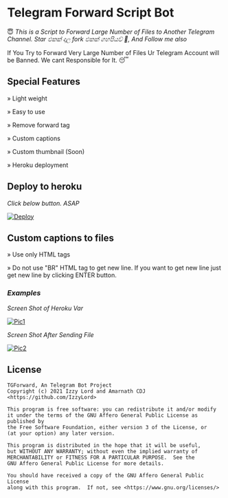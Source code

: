 # Telegram Forward Script Bot
😇 <i>This is a Script to Forward Large Number of Files to Another Telegram Channel. Star එකක් දාල fork එකක් ගහපියව් 🥴, And Follow me also</i>

If You Try to Forward Very Large Number of Files Ur Telegram Account will be Banned. We cant Responsible for It. 😴

## Special Features

» Light weight

» Easy to use

» Remove forward tag

» Custom captions

» Custom thumbnail (Soon)

» Heroku deployment

## Deploy to heroku

<i>Click below button. ASAP</i>

[![Deploy](https://www.herokucdn.com/deploy/button.svg)](https://heroku.com/deploy?template=https://github.com/IzzyLord/TeleGramForwardBot)

## Custom captions to files

» Use only HTML tags

» Do not use "BR" HTML tag to get new line. If you want to get new line just get new line by clicking ENTER button.

### <i>Examples</i>

<i>Screen Shot of Heroku Var</i>

[![Pic1](https://telegra.ph/file/d696aa4fdf938624eb7bf.png)](https://github.com/Anjana-Ma/TGForward#examples)

<i>Screen Shot After Sending File</i>

[![Pic2](https://telegra.ph/file/54ff54f80e8819a20d59a.png)](https://github.com/Anjana-Ma/TGForward#examples)

## License
```
TGForward, An Telegram Bot Project
Copyright (c) 2021 Izzy Lord and Amarnath CDJ <https://github.com/IzzyLord>

This program is free software: you can redistribute it and/or modify
it under the terms of the GNU Affero General Public License as published by
the Free Software Foundation, either version 3 of the License, or
(at your option) any later version.

This program is distributed in the hope that it will be useful,
but WITHOUT ANY WARRANTY; without even the implied warranty of
MERCHANTABILITY or FITNESS FOR A PARTICULAR PURPOSE.  See the
GNU Affero General Public License for more details.

You should have received a copy of the GNU Affero General Public License
along with this program.  If not, see <https://www.gnu.org/licenses/>
```
